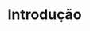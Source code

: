 ---
layout: post
title:  "Introdução"
projeto: "fastQuestAdminDocTec"
permalink: /fastQuestAdminDocTec/teste
---